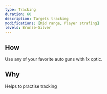 ```yaml
---
type: Tracking
duration: 60
description: Targets tracking
modifications: [Mid range, Player strafing]
levels: Bronze-Silver
---
```


## How

Use any of your favorite auto guns with 1x optic.

## Why

Helps to practise tracking
